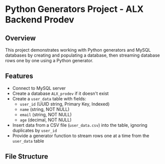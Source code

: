 # Python Generators Project - ALX Backend Prodev

## Overview

This project demonstrates working with Python generators and MySQL databases by creating and populating a database, then streaming database rows one by one using a Python generator.

## Features

- Connect to MySQL server
- Create a database `ALX_prodev` if it doesn't exist
- Create a `user_data` table with fields:
  - `user_id` (UUID string, Primary Key, Indexed)
  - `name` (string, NOT NULL)
  - `email` (string, NOT NULL)
  - `age` (decimal, NOT NULL)
- Insert data from a CSV file (`user_data.csv`) into the table, ignoring duplicates by `user_id`
- Provide a generator function to stream rows one at a time from the `user_data` table

## File Structure

